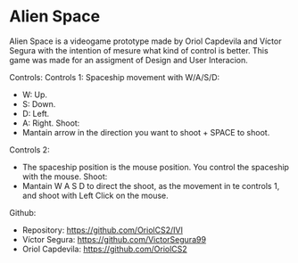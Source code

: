 # Alien Space

Alien Space is a videogame prototype made by Oriol Capdevila and Víctor Segura with the intention of mesure what kind of control is better.
This game was made for an assigment of Design and User Interacion.

Controls:
Controls 1: 
Spaceship movement with W/A/S/D:
- W: Up.
- S: Down.
- D: Left.
- A: Right.
Shoot:
- Mantain arrow in the direction you want to shoot + SPACE to shoot.

Controls 2: 
- The spaceship position is the mouse position. You control the spaceship with the mouse.
Shoot:
- Mantain W A S D to direct the shoot, as the movement in te controls 1, and shoot with Left Click on the mouse.


Github:
- Repository: https://github.com/OriolCS2/IVI
- Víctor Segura: https://github.com/VictorSegura99
- Oriol Capdevila: https://github.com/OriolCS2
